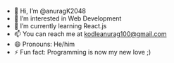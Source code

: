 - 👋 Hi, I’m @anuragK2048
- 👀 I’m interested in Web Development
- 🌱 I’m currently learning React.js
- 📫 You can reach me at kodleanurag100@gmail.com
- 😄 Pronouns: He/him
- ⚡ Fun fact: Programming is now my new love ;)

<!---
anuragK2048/anuragK2048 is a ✨ special ✨ repository because its `README.md` (this file) appears on your GitHub profile.
You can click the Preview link to take a look at your changes.
--->
